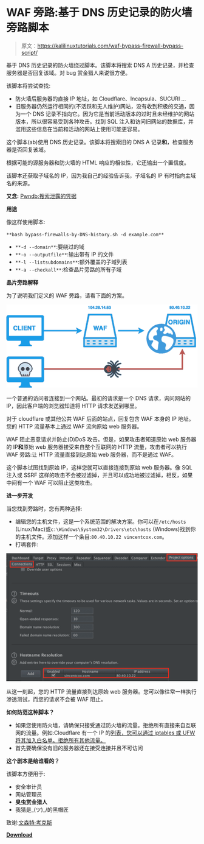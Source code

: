 # WAF 旁路:基于 DNS 历史记录的防火墙旁路脚本

> 原文：<https://kalilinuxtutorials.com/waf-bypass-firewall-bypass-script/>

基于 DNS 历史记录的防火墙绕过脚本。该脚本将搜索 DNS A 历史记录，并检查服务器是否回复该域。对 bug 赏金猎人来说很方便。

该脚本将尝试查找:

*   防火墙后服务器的直接 IP 地址，如 Cloudflare、Incapsula、SUCURI …
*   旧服务器仍然运行相同的(不活跃和无人维护)网站，没有收到积极的交通，因为一个 DNS 记录不指向它。因为它是当前活动版本的过时且未经维护的网站版本，所以很容易受到各种攻击。找到 SQL 注入和访问旧网站的数据库，并滥用这些信息在当前和活动的网站上使用可能更容易。

这个脚本(ab)使用 DNS 历史记录。该脚本将搜索旧的 DNS A 记录**和**，检查服务器是否回复该域。

根据可能的源服务器和防火墙的 HTML 响应的相似性，它还输出一个置信度。

该脚本还获取子域名的 IP，因为我自己的经验告诉我，子域名的 IP 有时指向主域名的来源。

**又念:** [Pwndb:搜索泄露的凭据](https://kalilinuxtutorials.com/pwndb-search-leaked-credentials/)

**用途**

像这样使用脚本:

`**bash bypass-firewalls-by-DNS-history.sh -d example.com**`

*   `**-d --domain**`:要绕过的域
*   `**-o --outputfile**`:输出带有 IP 的文件
*   `**-l --listsubdomains**`:额外覆盖的子域列表
*   `**-a --checkall**`:检查晶片旁路的所有子域

**晶片旁路解释**

为了说明我们定义的 WAF 旁路，请看下面的方案。

![](img/6e8ff6ebbf78bbd523d6306c02a4159b.png)

一个普通的访问者连接到一个网站。最初的请求是一个 DNS 请求，询问网站的 IP，因此客户端的浏览器知道将 HTTP 请求发送到哪里。

对于 cloudflare 或其他公共 WAF 后面的站点，回复包含 WAF 本身的 IP 地址。您的 HTTP 流量基本上通过 WAF 流向原始 web 服务器。

WAF 阻止恶意请求并防止(D)DoS 攻击。但是，如果攻击者知道原始 web 服务器的 IP**和**原始 web 服务器接受来自整个互联网的 HTTP 流量，攻击者可以执行 WAF 旁路:让 HTTP 流量直接到达原始 web 服务器，而不是通过 WAF。

这个脚本试图找到原始 IP，这样您就可以直接连接到原始 web 服务器。像 SQL 注入或 SSRF 这样的攻击不会被过滤掉，并且可以成功地被过滤掉，相反，如果中间有一个 WAF 可以阻止这类攻击。

**进一步开发**

当您找到旁路时，您有两种选择:

*   编辑您的主机文件，这是一个系统范围的解决方案。你可以在`/etc/hosts` (Linux/Mac)或`c:\Windows\System32\Drivers\etc\hosts` (Windows)找到你的主机文件。添加这样一个条目:`80.40.10.22 vincentcox.com`。
*   打嗝套件:

![Bypass](img/f294a05b5c68fdfdae22ed6e3cd090c9.png)

从这一刻起，您的 HTTP 流量直接到达原始 web 服务器。您可以像往常一样执行渗透测试，而您的请求不会被 WAF 阻止。

**如何防范这种脚本？**

*   如果您使用防火墙，请确保只接受通过防火墙的流量。拒绝所有直接来自互联网的流量。例如:Cloudflare 有一个 IP 的[列表，您可以通过 iptables 或 UFW 将其加入白名单。拒绝所有其他流量。](https://www.cloudflare.com/ips/)
*   首先要确保没有旧的服务器还在接受连接并且不可访问

**这个剧本是给谁看的？**

该脚本方便用于:

*   安全审计员
*   网站管理员
*   **臭虫赏金猎人**
*   我猜是\_(ツ)_/的黑帽匠

致谢:[文森特·考克斯](https://twitter.com/vincentcox_be)

[**Download**](https://github.com/vincentcox/bypass-firewalls-by-DNS-history)